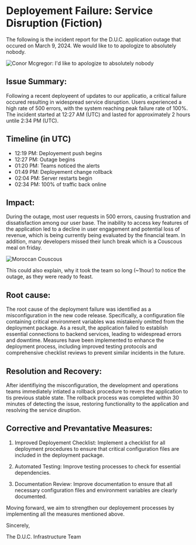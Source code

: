 # Deployement Failure: Service Disruption (Fiction)

The following is the incident report for the D.U.C. application outage that occured on March 9, 2024. We would like to to apologize to absolutely nobody.

![Conor Mcgregor: I'd like to apologize to absolutely nobody](https://media1.tenor.com/m/5FvSlBGggwEAAAAd/conor-mcgregor-ufc.gif)

## Issue Summary:

Following a recent deployeent of updates to our applicatio, a critical failure occured resulting in widespread service disruption. Users experienced a high rate of 500 errors, with the system reaching peak failure rate of 100%. The incident started at 12:27 AM (UTC) and lasted for approximately 2 hours untile 2:34 PM (UTC).

## Timeline (in UTC)

- 12:19 PM: Deployement push begins
- 12:27 PM: Outage begins
- 01:20 PM: Teams noticed the alerts
- 01:49 PM: Deployement change rollback
- 02:04 PM: Server restarts begin
- 02:34 PM: 100% of traffic back online

## Impact:

During the outage, most user requests in 500 errors, causing frustration and dissatisfaction among our user base. The inability to access key features of the application led to a decline in user engagement and potential loss of revenue, which is being currently being evaluated by the financial team. In addition, many developers missed their lunch break which is a Couscous meal on friday.

![Moroccan Couscous](https://upload.wikimedia.org/wikipedia/commons/0/0c/Moroccan_cuscus%2C_from_Casablanca%2C_September_2018.jpg)

This could also explain, why it took the team so long (~1hour) to notice the outage, as they were ready to feast.

## Root cause:

The root cause of the deployment failure was identified as a misconfiguration in the new code release. Specifically, a configuration file containing critical environment variables was mistakenly omitted from the deployment package. As a result, the application failed to establish essential connections to backend services, leading to widespread errors and downtime. Measures have been implemented to enhance the deployment process, including improved testing protocols and comprehensive checklist reviews to prevent similar incidents in the future.

## Resolution and Recovery:

After identifiying the misconfiguration, the development and operations teams immediately intiated a rollback procedure to revers the application to tis previous stable state. The rollback process was completed within 30 minutes of detecting the issue, restoring functionality to the application and resolving the service diruption.

## Corrective and Prevantative Measures:

1. Improved Deployement Checklist: Implement a checklist for all deployment procedures to ensure that critical configuration files are included in the deployment package.

2. Automated Testing: Improve testing processes to check for essential dependencies.

3. Documentation Review: Improve documentation to ensure that all necessary configuration files and environment variables are clearly documented.

Moving forward, we aim to strengthen our deployement processes by implementing all the measures mentioned above.

Sincerely,

The D.U.C. Infrastructure Team
